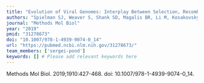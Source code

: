 ```yaml
---
title: "Evolution of Viral Genomes: Interplay Between Selection, Recombination, and Other Forces"
authors: "Spielman SJ, Weaver S, Shank SD, Magalis BR, Li M, Kosakovsky Pond SL."
journal: "Methods Mol Biol"
year: "2019"
pmid: "31278673"
doi: "10.1007/978-1-4939-9074-0_14"
url: "https://pubmed.ncbi.nlm.nih.gov/31278673/"
team_members: ['sergei-pond']
keywords: [] # Please add relevant keywords here
---
```

Methods Mol Biol. 2019;1910:427-468. doi: 10.1007/978-1-4939-9074-0_14.